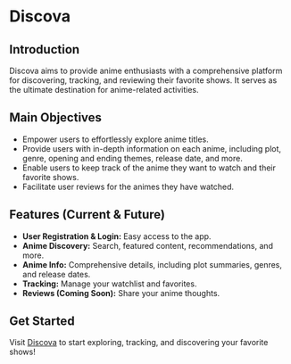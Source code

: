 # Discova

## Introduction

Discova aims to provide anime enthusiasts with a comprehensive platform for discovering, tracking, and reviewing their favorite shows. It serves as the ultimate destination for anime-related activities.

## Main Objectives

- Empower users to effortlessly explore anime titles.
- Provide users with in-depth information on each anime, including plot, genre, opening and ending themes, release date, and more.
- Enable users to keep track of the anime they want to watch and their favorite shows.
- Facilitate user reviews for the animes they have watched.

## Features (Current & Future)

- **User Registration & Login:** Easy access to the app.
- **Anime Discovery:** Search, featured content, recommendations, and more.
- **Anime Info:** Comprehensive details, including plot summaries, genres, and release dates.
- **Tracking:** Manage your watchlist and favorites.
- **Reviews (Coming Soon):** Share your anime thoughts.

## Get Started

Visit [Discova](https://discova-client.vercel.app/) to start exploring, tracking, and discovering your favorite shows!

